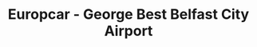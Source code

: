 ---
title: "Europcar - George Best Belfast City Airport"
address: "Europcar -Belfast City Airport, Sydenham Bypass, Belfast, Antrim, BT3 9JH"
tel: "+44 (0)28 9045 0904"
county: "Antrim"
category: "Car Hire"
type: "Content"
lat: "54.59572982788086"
lng: "-5.936308860778809"
---